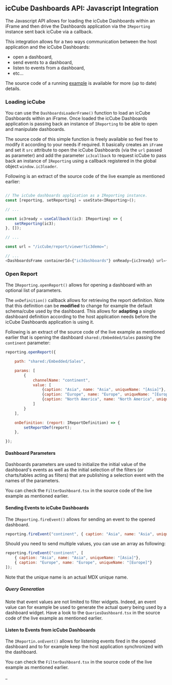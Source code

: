 ## icCube Dashboards API: Javascript Integration

The Javascript API allows for loading the icCube Dashboards within an iFrame and then drive the Dashboards application
via the `IReporting` instance sent back icCube via a callback.

This integration allows for a two ways communication between the host application and the icCube Dashboards:

- open a dashboard,
- send events to a dashboard,
- listen to events from a dashboard,
- etc...

The source code of a running [example](https://github.com/iccube-software/ic3-demo-embedded-iframe-react)
is available for more (up to date) details.

### Loading icCube

You can use the `DashboardsLoaderFrame()` function to load an icCube Dashboards within an iFrame. Once loaded the icCube
Dashboards application is passing back an instance of `IReporting` to be able to open and manipulate dashboards.

The source code of this simple function is freely available so feel free to modify it according to your needs if
required. It basically creates an `iFrame` and set it `src` attribute to open the icCube Dashboards
(via the `url` passed as parameter) and add the parameter `ic3callback` to request icCube to pass back an instance
of `IReporting` using a callback registered in the global object `window.ic3loader`.

Following is an extract of the source code of the live example as mentioned earlier:

```javascript

// The icCube dashboards application as a IReporting instance.
const [reporting, setReporting] = useState<IReporting>();

// ...

const ic3ready = useCallback((ic3: IReporting) => {
    setReporting(ic3);
}, []);

// ...

const url = "/icCube/report/viewer?ic3demo=";

// ...
<DashboardsFrame containerId={"ic3dashboards"} onReady={ic3ready} url={url}/>
```

### Open Report

The `IReporting.openReport()` allows for opening a dashboard with an optional list of parameters.

The `onDefinition()` callback allows for retrieving the report definition. Note that this definition can be **modified**
to change for example the default schema/cube used by the dashboard. This allows for **adapting** a single dashboard
definition according to the host application needs before the icCube Dashboards application is using it.

Following is an extract of the source code of the live example as mentioned earlier that is opening the
dashboard `shared:/Embedded/Sales` passing the `continent` parameter:

```javascript
reporting.openReport({

    path: "shared:/Embedded/Sales",

    params: [
        {
            channelName: "continent",
            value: [
                {caption: "Asia", name: "Asia", uniqueName: "[Asia]"},
                {caption: "Europe", name: "Europe", uniqueName: "[Europe]"},
                {caption: "North America", name: "North America", uniqueName: "[North America]"},
            ]
        }
    ],

    onDefinition: (report: IReportDefinition) => {
        setReportDef(report);
    },

});
```

#### Dashboard Parameters

Dashboards parameters are used to initialize the initial value of the dashboard's events as well as the initial
selection of the filters (or charts/tables acting as filters) that are publishing a selection event with the names of
the parameters.

You can check the `FilterDashboard.tsx` in the source code of the live example as mentioned earlier.

#### Sending Events to icCube Dashboards

The `IReporting.fireEvent()` allows for sending an event to the opened dashboard.

```javascript
reporting.fireEvent("continent", { caption: "Asia", name: "Asia", uniqueName: "[Asia]"});
```

Should you need to send multiple values, you can use an array as following:

```javascript
reporting.fireEvent("continent", [
    { caption: "Asia", name: "Asia", uniqueName: "[Asia]"},
    { caption: "Europe", name: "Europe", uniqueName: "[Europe]"}
]);
```

Note that the unique name is an actual MDX unique name.

##### Query Generation

Note that event values are not limited to filter widgets. Indeed, an event value can for example be used to generate the
actual query being used by a dashboard widget. Have a look to the `QueriesDashboard.tsx`
in the source code of the live example as mentioned earlier.

#### Listen to Events from icCube Dashboards

The `IReportin.onEvent()` allows for listening events fired in the opened dashboard and to for example keep the host
application synchronized with the dashboard.

You can check the `FilterDashboard.tsx` in the source code of the live example as mentioned earlier.

_